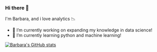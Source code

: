 ### Hi there 👋
I'm Barbara, and i love analytics 📉  

- 🔭 I’m currently working on expanding my knowledge in data science!
- 🌱 I’m currently learning python and machine learning!

[![Barbara's GitHub stats](https://github-readme-stats.vercel.app/api?username=aboutis)](https://github.com/aboutis/github-readme-stats)

<!--
**aboutis/aboutis** is a ✨ _special_ ✨ repository because its `README.md` (this file) appears on your GitHub profile.

Here are some ideas to get you started:



- 👯 I’m looking to collaborate on ...
- 🤔 I’m looking for help with ...
- 💬 Ask me about ...
- 📫 How to reach me: ...
- 😄 Pronouns: ...
- ⚡ Fun fact: ...
-->
